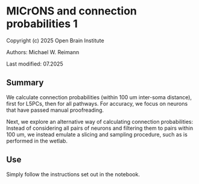 # MICrONS and connection probabilities 1
Copyright (c) 2025 Open Brain Institute

Authors: Michael W. Reimann

Last modified: 07.2025

## Summary

We calculate connection probabilities (within 100 um inter-soma distance), first for L5PCs, then for all pathways. For accuracy, we focus on neurons that have passed manual proofreading.

Next, we explore an alternative way of calculating connection probabilities: Instead of considering all pairs of neurons and filtering them to pairs within 100 um, we instead emulate a slicing and sampling procedure, such as is performed in the wetlab.
## Use
Simply follow the instructions set out in the notebook.
